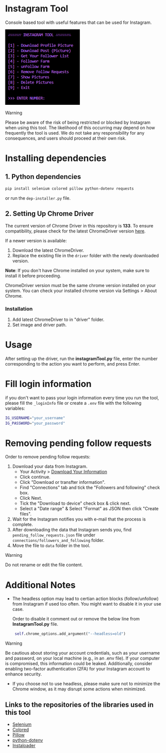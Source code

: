 # Instagram Tool

Console based tool with useful features that can be used for Instagram.

![console look](./assets/preview.png)

> [!WARNING]
> Please be aware of the risk of being restricted or blocked by Instagram when using this tool. The likelihood of this occurring may depend on how frequently the tool is used. We do not take any responsibility for any consequences, and users should proceed at their own risk.

# Installing dependencies

## 1. Python dependencies

```bash
pip install selenium colored pillow python-dotenv requests
```

or run the `dep-installer.py` file.

## 2. Setting Up Chrome Driver

The current version of Chrome Driver in this repository is **133**. To ensure compatibility, please check for the latest ChromeDriver version [here](https://googlechromelabs.github.io/chrome-for-testing/).

If a newer version is available:
1. Download the latest ChromeDriver.
2. Replace the existing file in the `driver` folder with the newly downloaded version.

**Note**: If you don't have Chrome installed on your system, make sure to install it before proceeding.

ChromeDriver version must be the same chrome version installed on your system. You can check your installed chrome version via Settings > About Chrome.

### Installation

1. Add latest ChromeDriver to in "driver" folder.
2. Set image and driver path.

# Usage

After setting up the driver, run the **instagramTool.py** file, enter the number corresponding to the action you want to perform, and press Enter.

# Fill login information

if you don't want to pass your login information every time you run the tool, please fill the `_loginInfo` file or create a `.env` file with the following variables:

```bash
IG_USERNAME="your_username"
IG_PASSWORD="your_password"
```

# Removing pending follow requests

Order to remove pending follow requests:

1. Download your data from Instagram.
   - Your Activity > [Download Your Information](https://www.instagram.com/download/request)
   - Click continue.
   - Click "Download or transfter information".
   - Find "Connections" tab and tick the "Followers and following" check box.
   - Click Next.
   - Tick the "Download to device" check box & click next.
   - Select a "Date range" & Select "Format" as JSON then click "Create files".
2. Wait for the Instagram notifies you with e-mail that the process is complete.
3. After downloading the data that Instagram sends you, find `pending_follow_requests.json` file under `connections/followers_and_following` folder.
4. Move the file to `data` folder in the tool.

> [!WARNING]
> Do not rename or edit the file content.

# Additional Notes

- The headless option may lead to certian action blocks (follow/unfollow) from Instagram if used too often. You might want to disable it in your use case.

   Order to disable it comment out or remove the below line from **InstagramTool.py** file.

   ```py
    self.chrome_options.add_argument("--headless=old")
   ```

> [!WARNING]
> Be cautious about storing your account credentials, such as your username and password, on your local machine (e.g., in an .env file). If your computer is compromised, this information could be leaked. Additionally, consider enabling two-factor authentication (2FA) for your Instagram account to enhance security.

- If you choose not to use headless, please make sure not to minimize the Chrome window, as it may disrupt some actions when minimized.

## Links to the repositories of the libraries used in this tool

- [Selenium](https://github.com/SeleniumHQ/Selenium)
- [Colored](https://gitlab.com/dslackw/colored)
- [Pillow](https://github.com/python-pillow/Pillow)
- [python-dotenv](https://github.com/theskumar/python-dotenv)
- [Instaloader](https://github.com/instaloader/instaloader)
